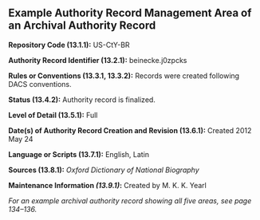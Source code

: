 ## Example Authority Record Management Area of an Archival Authority Record

<p class="dacs-example"><strong>Repository Code (13.1.1):</strong> US-CtY-BR</p>

<p class="dacs-example"><strong>Authority Record Identifier (13.2.1):</strong> beinecke.j0zpcks</p>

<p class="dacs-example"><strong>Rules or Conventions (13.3.1, 13.3.2):</strong> Records were created following DACS conventions.</p>

<p class="dacs-example"><strong>Status (13.4.2):</strong> Authority record is finalized.</p>

<p class="dacs-example"><strong>Level of Detail (13.5.1):</strong> Full</p>

<p class="dacs-example"><strong>Date(s) of Authority Record Creation and Revision (13.6.1):</strong> Created 2012 May 24</p>

<p class="dacs-example"><strong>Language or Scripts (13.7.1):</strong> English, Latin</p>

<p class="dacs-example"><strong>Sources (13.8.1):</strong> <em>Oxford Dictionary of National Biography</em></p>

<p class="dacs-example"><strong>Maintenance Information <em>(13.9.1)</em>:</strong> Created by M. K. K. Yearl</p>

_For an example archival authority record showing all five areas, see page 134–136._

